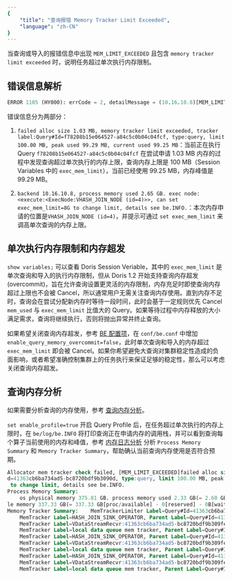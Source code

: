 ```yaml
---
{
    "title": "查询报错 Memory Tracker Limit Exceeded",
    "language": "zh-CN"
}
---
```


<!--
Licensed to the Apache Software Foundation (ASF) under one
or more contributor license agreements.  See the NOTICE file
distributed with this work for additional information
regarding copyright ownership.  The ASF licenses this file
to you under the Apache License, Version 2.0 (the
"License"); you may not use this file except in compliance
with the License.  You may obtain a copy of the License at

  http://www.apache.org/licenses/LICENSE-2.0

Unless required by applicable law or agreed to in writing,
software distributed under the License is distributed on an
"AS IS" BASIS, WITHOUT WARRANTIES OR CONDITIONS OF ANY
KIND, either express or implied.  See the License for the
specific language governing permissions and limitations
under the License.
-->

当查询或导入的报错信息中出现 `MEM_LIMIT_EXCEEDED` 且包含 `memory tracker limit exceeded` 时，说明任务超过单次执行内存限制。

## 错误信息解析

```sql
ERROR 1105 (HY000): errCode = 2, detailMessage = (10.16.10.8)[MEM_LIMIT_EXCEEDED]PreCatch error code:11, [E11] Allocator mem tracker check failed, [MEM_LIMIT_EXCEEDED]failed alloc size 1.03 MB, memory tracker limit exceeded, tracker label:Query#Id=f78208b15e064527-a84c5c0b04c04fcf, type:query, limit 100.00 MB, peak used 99.29 MB, current used 99.25 MB. backend 10.16.10.8, process memory used 2.65 GB. exec node:<execute:<ExecNode:VHASH_JOIN_NODE (id=4)>>, can `set exec_mem_limit=8G` to change limit, details see be.INFO.
```

错误信息分为两部分：

1. `failed alloc size 1.03 MB, memory tracker limit exceeded, tracker label:Query#Id=f78208b15e064527-a84c5c0b04c04fcf, type:query, limit 100.00 MB, peak used 99.29 MB, current used 99.25 MB`：当前正在执行 Query `f78208b15e064527-a84c5c0b04c04fcf` 在尝试申请 1.03 MB 内存的过程中发现查询超过单次执行的内存上限，查询内存上限是 100 MB（Session Variables 中的 `exec_mem_limit`），当前已经使用 99.25 MB，内存峰值是 99.29 MB。

2. `backend 10.16.10.8, process memory used 2.65 GB. exec node:<execute:<ExecNode:VHASH_JOIN_NODE (id=4)>>, can set exec_mem_limit=8G to change limit, details see be.INFO.`：本次内存申请的位置是`VHASH_JOIN_NODE (id=4)`，并提示可通过 `set exec_mem_limit` 来调高单次查询的内存上限。

## 单次执行内存限制和内存超发

`show variables;` 可以查看 Doris Session Veriable，其中的 `exec_mem_limit` 是单次查询和导入的执行内存限制，但从 Doris 1.2 开始支持查询内存超发 (overcommit)，旨在允许查询设置更灵活的内存限制，内存充足时即使查询内存超过上限也不会被 Cancel，所以通常用户无需关注查询内存使用。直到内存不足时，查询会在尝试分配新内存时等待一段时间，此时会基于一定规则优先 Cancel `mem_used` 与 `exec_mem_limit` 比值大的 Query。如果等待过程中内存释放的大小满足需求，查询将继续执行，否则将抛出异常并终止查询。

如果希望关闭查询内存超发，参考 [BE 配置项](../../../admin-manual/config/be-config.md)，在 `conf/be.conf` 中增加 `enable_query_memory_overcommit=false`，此时单次查询和导入的内存超过 `exec_mem_limit` 即会被 Cancel。如果你希望避免大查询对集群稳定性造成的负面影响，或者希望准确控制集群上的任务执行来保证足够的稳定性，那么可以考虑关闭查询内存超发。

## 查询内存分析

如果需要分析查询的内存使用，参考 [查询内存分析](./query-memory-analysis.md)。

`set enable_profile=true` 开启 Query Profile 后，在任务超过单次执行的内存上限时，在 `be/log/be.INFO` 将打印查询正在申请内存的调用栈，并可以看到查询每个算子当前使用的内存和峰值，参考 [内存日志分析](./memory-log-analysis.md) 分析 `Process Memory Summary` 和 `Memory Tracker Summary`，帮助确认当前查询内存使用是否符合预期。

```sql
Allocator mem tracker check failed, [MEM_LIMIT_EXCEEDED]failed alloc size 32.00 MB, memory tracker limit exceeded, tracker label:Query#I
d=41363cb6ba734ad5-bc8720bdf9b3090d, type:query, limit 100.00 MB, peak used 75.32 MB, current used 72.62 MB. backend 10.16.10.8, process memory used 2.33 GB. exec node:<>, can `set exec_mem_limit=8G`
 to change limit, details see be.INFO.
Process Memory Summary:
    os physical memory 375.81 GB. process memory used 2.33 GB(= 2.60 GB[vm/rss] - 280.53 MB[tc/jemalloc_cache] + 0[reserved] + 0B[waiting_refresh]), limit 338.23 GB, soft limit 304.41 GB. sys availab
le memory 337.33 GB(= 337.33 GB[proc/available] - 0[reserved] - 0B[waiting_refresh]), low water mark 6.40 GB, warning water mark 12.80 GB.
Memory Tracker Summary:    MemTrackerLimiter Label=Query#Id=41363cb6ba734ad5-bc8720bdf9b3090d, Type=query, Limit=100.00 MB(104857600 B), Used=72.62 MB(76146688 B), Peak=75.32 MB(78981248 B)
    MemTracker Label=HASH_JOIN_SINK_OPERATOR, Parent Label=Query#Id=41363cb6ba734ad5-bc8720bdf9b3090d, Used=122.00 B(122 B), Peak=122.00 B(122 B)
    MemTracker Label=VDataStreamRecvr:41363cb6ba734ad5-bc8720bdf9b309fe, Parent Label=Query#Id=41363cb6ba734ad5-bc8720bdf9b3090d, Used=0(0 B), Peak=384.00 B(384 B)
    MemTracker Label=local data queue mem tracker, Parent Label=Query#Id=41363cb6ba734ad5-bc8720bdf9b3090d, Used=0(0 B), Peak=384.00 B(384 B)
    MemTracker Label=HASH_JOIN_SINK_OPERATOR, Parent Label=Query#Id=41363cb6ba734ad5-bc8720bdf9b3090d, Used=21.73 MB(22790276 B), Peak=21.73 MB(22790276 B)
    MemTracker Label=VDataStreamRecvr:41363cb6ba734ad5-bc8720bdf9b309fe, Parent Label=Query#Id=41363cb6ba734ad5-bc8720bdf9b3090d, Used=0(0 B), Peak=2.23 MB(2342912 B)
    MemTracker Label=local data queue mem tracker, Parent Label=Query#Id=41363cb6ba734ad5-bc8720bdf9b3090d, Used=0(0 B), Peak=2.23 MB(2342912 B)
    MemTracker Label=HASH_JOIN_SINK_OPERATOR, Parent Label=Query#Id=41363cb6ba734ad5-bc8720bdf9b3090d, Used=24.03 MB(25201284 B), Peak=24.03 MB(25201284 B)
    MemTracker Label=VDataStreamRecvr:41363cb6ba734ad5-bc8720bdf9b309fe, Parent Label=Query#Id=41363cb6ba734ad5-bc8720bdf9b3090d, Used=1.08 MB(1130496 B), Peak=7.17 MB(7520256 B)
    MemTracker Label=local data queue mem tracker, Parent Label=Query#Id=41363cb6ba734ad5-bc8720bdf9b3090d, Used=1.08 MB(1130496 B), Peak=7.17 MB(7520256 B)
```

